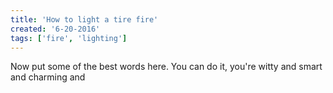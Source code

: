 ```yaml
---
title: 'How to light a tire fire'
created: '6-20-2016'
tags: ['fire', 'lighting']
---
```


Now put some of the best words here.
You can do it, you're witty and smart and charming and
